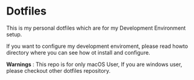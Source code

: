 # Dotfiles

This is my personal dotfiles which are for my Development Environment setup.

If you want to configure my development enviroment, please read howto directory where you can see how ot install and configure.

**Warnings** : This repo is for only macOS User, If you are windows user, please checkout other dotfiles repository.
